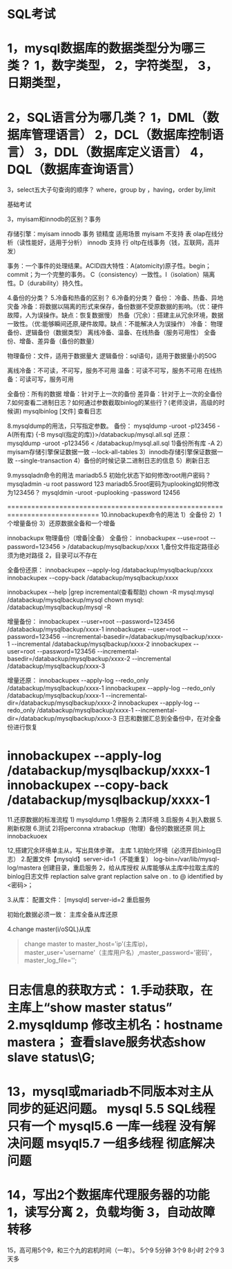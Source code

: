 SQL考试
=================================================================
1，mysql数据库的数据类型分为哪三类？
1，数字类型，
2，字符类型，
3，日期类型，
=================================================================
2，SQL语言分为哪几类？
1，DML（数据库管理语言）
2，DCL（数据库控制语言）
3，DDL（数据库定义语言）
4，DQL（数据库查询语言）
=================================================================
3，select五大子句查询的顺序？
where，group by ，having，order by,limit


基础考试


3，myisam和innodb的区别？事务

存储引擎：myisam innodb
                      事务                      锁精度                          适用场景
myisam                不支持                     表                               olap在线分析（读性能好，适用于分析）
innodb                支持                       行                               oltp在线事务（钱，互联网，高并发）

事务：一个事件的处理结果。ACID四大特性：A(atomicity)原子性。begin；commit；为一个完整的事务。
C（consistency）一致性。I（isolation）隔离性。D（durability）持久性。

4.备份的分类？     5.冷备和热备的区别？    6.冷备的分类？
备份：
冷备、热备、异地灾备
冷备：将数据以隔离的形式来保存，备份数据不受原数据的影响。（优：硬件故障，人为误操作。缺点：恢复数据慢）
热备（冗余）：搭建主从冗余环境，数据一致性。（优:能够瞬间还原,硬件故障。缺点：不能解决人为误操作）
冷备：
物理备份、逻辑备份（数据类型）
离线冷备、温备、在线热备（服务可用性）
全备份、增备、差异备（备份的数量）

物理备份：文件，适用于数据量大
逻辑备份：sql语句，适用于数据量小的50G

离线冷备：不可读，不可写，服务不可用
温备：可读不可写，服务不可用
在线热备：可读可写，服务可用

全备份：所有的数据
增备：针对于上一次的备份
差异备：针对于上一次的全备份
7.如何查看二进制日志？如何通过参数截取binlog的某些行？(老师没讲，高级的时候讲)
mysqlbinlog [文件]  查看日志

8.mysqldump的用法，只写指定参数。
备份：
mysqldump -uroot -p123456 -A(所有库) {-B mysql(指定的库)}>/databackup/mysql.all.sql
还原：mysqldump -uroot -p123456 < /databackup/mysql.all.sql
1)备份所有库                        -A
2）myisam存储引擎保证数据一致        --lock-all-tables
3）innodb存储引擎保证数据一致        --single-transaction
4）备份的时候记录二进制日志的信息
5）刷新日志

9.myssqladn命令的用法
mariadb5.5 初始化状态下如何修改root用户密码？  mysqladmin -u root password 123
mariadb5.5root密码为uplooking如何修改为123456？
mysqldmin -uroot -puplooking -password 12456

=============================================================================
10.innobackupex命令的用法
1）全备份
2）1个增量备份
3）还原数据全备和一个增备


innobackupx           物理备份（增备|全备）
全备份：
innobackupex --use=root --password=123456 > /databackup/mysqlbackup/xxxx
1,备份文件指定路径必须为绝对路径
2，目录可以不存在

全备份还原：
innobackupex --apply-log /databackup/mysqlbackup/xxxx
innobackupex --copy-back /databackup/mysqlbackup/xxxx


innobackupex --help |grep incremental(查看帮助)
chown -R mysql:mysql /databackup/mysqlbackup/mysql
chown mysql: /databackup/mysqlbackup/mysql -R

增量备份：
innobackupex --user=root --password=123456 /databackup/mysqlbackup/xxxx-1
innobackupex --user=root --password=123456 --incremental-basedir=/databackup/mysqlbackup/xxxx-1 --incremental /databackup/mysqlbackup/xxxx-2
innobackupex --user=root --password=123456 --incremental-basedir=/databackup/mysqlbackup/xxxx-2 --incremental /databackup/mysqlbackup/xxxx-3

增量还原：
innobackupex --apply-log --redo_only /databackup/mysqlbackup/xxxx-1 
innobackupex --apply-log --redo_only /databackup/mysqlbackup/xxxx-1 --incremental-dir=/databackup/mysqlbackup/xxxx-2
innobackupex --apply-log --redo_only /databackup/mysqlbackup/xxxx-1 --incremental-dir=/databackup/mysqlbackup/xxxx-3
日志和数据汇总到全备份中，在对全备份进行恢复

innobackupex --apply-log /databackup/mysqlbackup/xxxx-1
innobackupex --copy-back /databackup/mysqlbackup/xxxx-1
===========================================================================


11.还原数据的标准流程
1)
mysqldump
1.停服务
2.清环境
3.启服务
4.到入数据
5.刷新权限
6.测试
2)将perconna xtrabackup（物理）备份的数据还原
同上innobackuoex


12,搭建冗余环境单主从，写出具体步骤。
主库
1.初始化环境（必须开启binlog日志）
2.配置文件【mysqld】server-id=1（不能重复）
log-bin=/var/lib/mysql-log/mastera
创建目录，重启服务
2，给从库授权
从库能够从主库中拉取主库的binlog日志文件 replaction salve 
grant replaction salve on *.* to <username>@<slavehost> identified by <密码>；

3.从库：
配置文件：
[mysqld]
server-id=2
重启服务

初始化数据必须一致：
主库全备从库还原

4.change master(i/oSQL)从库
>change master to master_host='ip'(主库ip)，master_user='username'（主库用户名）,master_password='密码'，master_log_file='';

日志信息的获取方式：
1.手动获取，在主库上“show master status”
2.mysqldump
修改主机名：hostname mastera；
查看slave服务状态show slave status\G;
=============================================================================

13，mysql或mariadb不同版本对主从同步的延迟问题。
mysql 5.5 SQL线程只有一个
mysql5.6 一库一线程 没有解决问题
msyql5.7 一组多线程 彻底解决问题
=============================================================================
14，写出2个数据库代理服务器的功能
1，读写分离
2，负载均衡
3，自动故障转移
=============================================================================
15，高可用5个9，和三个九的宕机时间（一年）。
5个9 5分钟
3个9 8小时
2个9 3天多
